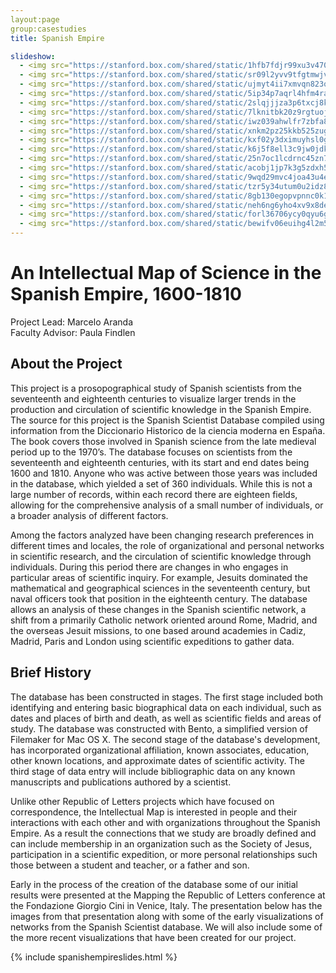 ```yaml
---  
layout:page  
group:casestudies  
title: Spanish Empire

slideshow:
  - <img src="https://stanford.box.com/shared/static/1hfb7fdjr99xu3v470oh.png" />
  - <img src="https://stanford.box.com/shared/static/sr09l2yvv9tfgtmwjvmk.jpg" />
  - <img src="https://stanford.box.com/shared/static/ujmyt4ii7xmvqn823op8.jpg" />
  - <img src="https://stanford.box.com/shared/static/5ip34p7aqrl4hfm4ra89.jpg" />
  - <img src="https://stanford.box.com/shared/static/2slqjjjza3p6txcj8ksr.jpg" />
  - <img src="https://stanford.box.com/shared/static/7lknitbk20z9rgtuojow.jpg" />
  - <img src="https://stanford.box.com/shared/static/iwz039ahwlfr7zbfa8gy.jpg" />
  - <img src="https://stanford.box.com/shared/static/xnkm2pz25kkb525zugox.jpg" />
  - <img src="https://stanford.box.com/shared/static/kxf02y3dximuyhsl0g9l.jpg" />
  - <img src="https://stanford.box.com/shared/static/k6j5f8ell3c9jw0jdkyx.jpg" />
  - <img src="https://stanford.box.com/shared/static/25n7oc1lcdrnc45zn7xn.jpg" />
  - <img src="https://stanford.box.com/shared/static/acobj1jp7k3g5zdxh51r.jpg" />
  - <img src="https://stanford.box.com/shared/static/9wqd29mvc4joa43u4eul.jpg" />
  - <img src="https://stanford.box.com/shared/static/tzr5y34utum0u2idz83v.jpg" />
  - <img src="https://stanford.box.com/shared/static/8gb130egopvpnnc0k16j.jpg" />
  - <img src="https://stanford.box.com/shared/static/neh6ng6yho4xv9x8deq2.jpg" />
  - <img src="https://stanford.box.com/shared/static/forl36706ycy0qyu6gfr.jpg" />
  - <img src="https://stanford.box.com/shared/static/bewifv06euihg4l2m5ng.jpg" />
---
```



An Intellectual Map of Science in the Spanish Empire, 1600-1810
===============================================================

Project Lead: Marcelo Aranda  
Faculty Advisor: Paula Findlen

About the Project
-

This project is a prosopographical study of Spanish scientists from the seventeenth and eighteenth centuries to visualize larger trends in the production and circulation of scientific knowledge in the Spanish Empire.  The source for this project is the Spanish Scientist Database compiled using information from the Diccionario Historico de la ciencia moderna en España. The book covers those involved in Spanish science from the late medieval period up to the 1970’s. The database focuses on scientists from the seventeenth and eighteenth centuries, with its start and end dates being 1600 and 1810. Anyone who was active between those years was included in the database, which yielded a set of 360 individuals. While this is not a large number of records, within each record there are eighteen fields, allowing for the comprehensive analysis of a small number of individuals, or a broader analysis of different factors.

Among the factors analyzed have been changing research preferences in different times and locales, the role of organizational and personal networks in scientific research, and the circulation of scientific knowledge through individuals. During this period there are changes in who engages in particular areas of scientific inquiry.  For example, Jesuits dominated the mathematical and geographical sciences in the seventeenth century, but naval officers took that position in the eighteenth century. The database allows an analysis of these changes in the Spanish scientific network, a shift from a primarily Catholic network oriented around Rome, Madrid, and the overseas Jesuit missions, to one based around academies in Cadiz, Madrid, Paris and London using scientific expeditions to gather data.

Brief History
-

The database has been constructed in stages. The first stage included both identifying and entering basic biographical data on each individual, such as dates and places of birth and death, as well as scientific fields and areas of study. The database was constructed with Bento, a simplified version of Filemaker for Mac OS X. The second stage of the database's development, has incorporated organizational affiliation, known associates, education, other known locations, and approximate dates of scientific activity. The third stage of data entry will include bibliographic data on any known manuscripts and publications authored by a scientist.

Unlike other Republic of Letters projects which have focused on correspondence, the Intellectual Map is interested in people and their interactions with each other and with organizations throughout the Spanish Empire.  As a result the connections that we study are broadly defined and can include membership in an organization such as the Society of Jesus, participation in a scientific expedition, or more personal relationships such those between a student and teacher, or a father and son.

Early in the process of the creation of the database some of our initial results were presented at the Mapping the Republic of Letters conference at the Fondazione Giorgio Cini in Venice, Italy.  The presentation below has the images from that presentation along with some of the early visualizations of networks from the Spanish Scientist database.  We will also include some of the more recent visualizations that have been created for our project.

{% include spanishempireslides.html %}

[spanish empire slideshow]: https://stanford.box.com/spanishempiress











